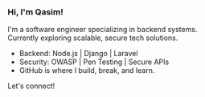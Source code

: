 ### Hi, I'm Qasim!  
I'm a software engineer specializing in backend systems.  
Currently exploring scalable, secure tech solutions.

- Backend: Node.js | Django | Laravel  
- Security: OWASP | Pen Testing | Secure APIs  
- GitHub is where I build, break, and learn.

Let's connect!
